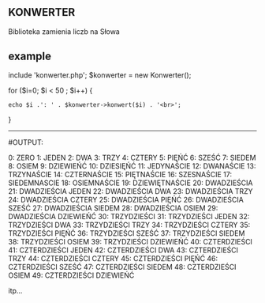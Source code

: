 #

## KONWERTER

Biblioteka zamienia liczb na Słowa


## example



include 'konwerter.php';
$konwerter = new Konwerter();


for ($i=0; $i < 50 ; $i++) { 


	
	echo $i .': ' . $konwerter->konwert($i) . '<br>';
}

--------------------------------------------
#OUTPUT:
<br>



0: ZERO
1: JEDEN
2: DWA
3: TRZY
4: CZTERY
5: PIĘŃĆ
6: SZEŚĆ
7: SIEDEM
8: OSIEM
9: DZIEWIEŃĆ
10: DZIESIĘŃĆ
11: JEDYNAŚCIE
12: DWANAŚCIE
13: TRZYNAŚCIE
14: CZTERNAŚCIE
15: PIĘTNAŚCIE
16: SZESNAŚCIE
17: SIEDEMNASCIE
18: OSIEMNAŚCIE
19: DZIEWIĘTNAŚCIE
20: DWADZIEŚCIA
21: DWADZIEŚCIA JEDEN
22: DWADZIEŚCIA DWA
23: DWADZIEŚCIA TRZY
24: DWADZIEŚCIA CZTERY
25: DWADZIEŚCIA PIĘŃĆ
26: DWADZIEŚCIA SZEŚĆ
27: DWADZIEŚCIA SIEDEM
28: DWADZIEŚCIA OSIEM
29: DWADZIEŚCIA DZIEWIEŃĆ
30: TRZYDZIEŚCI
31: TRZYDZIEŚCI JEDEN
32: TRZYDZIEŚCI DWA
33: TRZYDZIEŚCI TRZY
34: TRZYDZIEŚCI CZTERY
35: TRZYDZIEŚCI PIĘŃĆ
36: TRZYDZIEŚCI SZEŚĆ
37: TRZYDZIEŚCI SIEDEM
38: TRZYDZIEŚCI OSIEM
39: TRZYDZIEŚCI DZIEWIEŃĆ
40: CZTERDZIEŚCI
41: CZTERDZIEŚCI JEDEN
42: CZTERDZIEŚCI DWA
43: CZTERDZIEŚCI TRZY
44: CZTERDZIEŚCI CZTERY
45: CZTERDZIEŚCI PIĘŃĆ
46: CZTERDZIEŚCI SZEŚĆ
47: CZTERDZIEŚCI SIEDEM
48: CZTERDZIEŚCI OSIEM
49: CZTERDZIEŚCI DZIEWIEŃĆ


itp...
